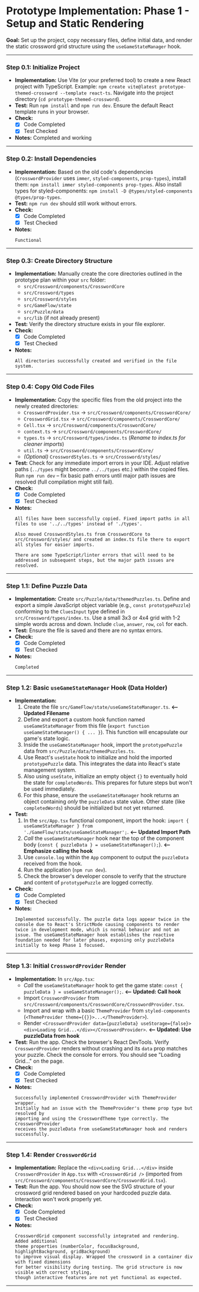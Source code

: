 # Prototype Implementation: Phase 1 - Setup and Static Rendering

**Goal:** Set up the project, copy necessary files, define initial data, and render the static crossword grid structure using the `useGameStateManager` hook.

---

### Step 0.1: Initialize Project

*   **Implementation:** Use Vite (or your preferred tool) to create a new React project with TypeScript. Example: `npm create vite@latest prototype-themed-crossword --template react-ts`. Navigate into the project directory (`cd prototype-themed-crossword`).
*   **Test:** Run `npm install` and `npm run dev`. Ensure the default React template runs in your browser.
*   **Check:**
    *   [x] Code Completed
    *   [x] Test Checked
*   **Notes:**
    Completed and working
---

### Step 0.2: Install Dependencies

*   **Implementation:** Based on the old code's dependencies (`CrosswordProvider` uses `immer`, `styled-components`, `prop-types`), install them: `npm install immer styled-components prop-types`. Also install types for styled-components: `npm install -D @types/styled-components @types/prop-types`.
*   **Test:** `npm run dev` should still work without errors.
*   **Check:**
    *   [x] Code Completed
    *   [x] Test Checked
*   **Notes:**
    ```
    Functional
    ```

---

### Step 0.3: Create Directory Structure

*   **Implementation:** Manually create the core directories outlined in the prototype plan within your `src` folder:
    *   `src/Crossword/components/CrosswordCore`
    *   `src/Crossword/types`
    *   `src/Crossword/styles`
    *   `src/GameFlow/state`
    *   `src/Puzzle/data`
    *   `src/lib` (if not already present)
*   **Test:** Verify the directory structure exists in your file explorer.
*   **Check:**
    *   [x] Code Completed
    *   [x] Test Checked
*   **Notes:**
    ```
    All directories successfully created and verified in the file system.
    ```

---

### Step 0.4: Copy Old Code Files

*   **Implementation:** Copy the specific files from the old project into the newly created directories:
    *   `CrosswordProvider.tsx` -> `src/Crossword/components/CrosswordCore/`
    *   `CrosswordGrid.tsx` -> `src/Crossword/components/CrosswordCore/`
    *   `Cell.tsx` -> `src/Crossword/components/CrosswordCore/`
    *   `context.ts` -> `src/Crossword/components/CrosswordCore/`
    *   `types.ts` -> `src/Crossword/types/index.ts` (*Rename to index.ts for cleaner imports*)
    *   `util.ts` -> `src/Crossword/components/CrosswordCore/`
    *   *(Optional)* `CrosswordStyles.ts` -> `src/Crossword/styles/`
*   **Test:** Check for any immediate import errors in your IDE. Adjust relative paths (`../types` might become `../../types` etc.) within the copied files. Run `npm run dev` – fix basic path errors until major path issues are resolved (full compilation might still fail).
*   **Check:**
    *   [x] Code Completed
    *   [x] Test Checked
*   **Notes:**
    ```
    All files have been successfully copied. Fixed import paths in all files to use '../../types' instead of './types'.

    Also moved CrosswordStyles.ts from CrosswordCore to src/Crossword/styles/ and created an index.ts file there to export all styles for easier imports.

    There are some TypeScript/linter errors that will need to be addressed in subsequent steps, but the major path issues are resolved.
    ```

---

### Step 1.1: Define Puzzle Data

*   **Implementation:** Create `src/Puzzle/data/themedPuzzles.ts`. Define and export a simple JavaScript object variable (e.g., `const prototypePuzzle`) conforming to the `CluesInput` type defined in `src/Crossword/types/index.ts`. Use a small 3x3 or 4x4 grid with 1-2 simple words across and down. Include `clue`, `answer`, `row`, `col` for each.
*   **Test:** Ensure the file is saved and there are no syntax errors.
*   **Check:**
    *   [x] Code Completed
    *   [x] Test Checked
*   **Notes:**
    ```
    Completed
    ```

---

### Step 1.2: Basic `useGameStateManager` Hook (Data Holder)

*   **Implementation:**
    1.  Create the file `src/GameFlow/state/useGameStateManager.ts`. **<-- Updated Filename**
    2.  Define and export a custom hook function named `useGameStateManager` from this file (`export function useGameStateManager() { ... }`). This function will encapsulate our game's state logic.
    3.  Inside the `useGameStateManager` hook, import the `prototypePuzzle` data from `src/Puzzle/data/themedPuzzles.ts`.
    4.  Use React's `useState` hook to initialize and hold the imported `prototypePuzzle` data. This integrates the data into React's state management system.
    5.  Also using `useState`, initialize an empty object `{}` to eventually hold the state for `completedWords`. This prepares for future steps but won't be used immediately.
    6.  For this phase, ensure the `useGameStateManager` hook returns an object containing *only* the `puzzleData` state value. Other state (like `completedWords`) should be initialized but not yet returned.
*   **Test:**
    1.  In the `src/App.tsx` functional component, import the hook: `import { useGameStateManager } from './GameFlow/state/useGameStateManager';`. **<-- Updated Import Path**
    2.  *Call* the `useGameStateManager` hook near the top of the component body (`const { puzzleData } = useGameStateManager();`). **<-- Emphasize calling the hook**
    3.  Use `console.log` within the `App` component to output the `puzzleData` received from the hook.
    4.  Run the application (`npm run dev`).
    5.  Check the browser's developer console to verify that the structure and content of `prototypePuzzle` are logged correctly.
*   **Check:**
    *   [x] Code Completed
    *   [x] Test Checked
*   **Notes:**
    ```
    Implemented successfully. The puzzle data logs appear twice in the console due to React's StrictMode causing components to render twice in development mode, which is normal behavior and not an issue. The useGameStateManager hook establishes the reactive foundation needed for later phases, exposing only puzzleData initially to keep Phase 1 focused.
    ```

---

### Step 1.3: Initial `CrosswordProvider` Render

*   **Implementation:** In `src/App.tsx`:
    *   *Call* the `useGameStateManager` hook to get the game state: `const { puzzleData } = useGameStateManager();`. **<-- Updated: Call hook**
    *   Import `CrosswordProvider` from `src/Crossword/components/CrosswordCore/CrosswordProvider.tsx`.
    *   Import and wrap with a basic `ThemeProvider` from `styled-components` (`<ThemeProvider theme={{}}>...</ThemeProvider>`).
    *   Render `<CrosswordProvider data={puzzleData} useStorage={false}><div>Loading Grid...</div></CrosswordProvider>`. **<-- Updated: Use puzzleData from hook**
*   **Test:** Run the app. Check the browser's React DevTools. Verify `CrosswordProvider` renders without crashing and its `data` prop matches your puzzle. Check the console for errors. You should see "Loading Grid..." on the page.
*   **Check:**
    *   [x] Code Completed
    *   [x] Test Checked
*   **Notes:**
    ```
    Successfully implemented CrosswordProvider with ThemeProvider wrapper. 
    Initially had an issue with the ThemeProvider's theme prop type but resolved by
    importing and using the CrosswordTheme type correctly. The CrosswordProvider 
    receives the puzzleData from useGameStateManager hook and renders successfully.
    ```

---

### Step 1.4: Render `CrosswordGrid`

*   **Implementation:** Replace the `<div>Loading Grid...</div>` inside `CrosswordProvider` in `App.tsx` with `<CrosswordGrid />` (imported from `src/Crossword/components/CrosswordCore/CrosswordGrid.tsx`).
*   **Test:** Run the app. You should now see the SVG structure of your crossword grid rendered based on your hardcoded puzzle data. Interaction won't work properly yet.
*   **Check:**
    *   [x] Code Completed
    *   [x] Test Checked
*   **Notes:**
    ```
    CrosswordGrid component successfully integrated and rendering. Added additional
    theme properties (numberColor, focusBackground, highlightBackground, gridBackground)
    to improve visual display. Wrapped the crossword in a container div with fixed dimensions
    for better visibility during testing. The grid structure is now visible with correct styling,
    though interactive features are not yet functional as expected.
    ```

---